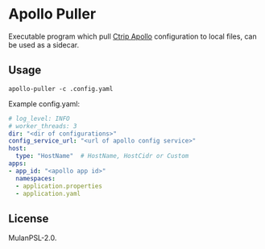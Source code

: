 # Apollo Puller

Executable program which pull [Ctrip Apollo](https://github.com/ctripcorp/apollo) configuration to local files, can be used as a sidecar.

## Usage

```shell
apollo-puller -c .config.yaml
```

Example config.yaml:

```yaml
# log_level: INFO
# worker_threads: 3
dir: "<dir of configurations>"
config_service_url: "<url of apollo config service>"
host:
  type: "HostName"  # HostName, HostCidr or Custom
apps:
- app_id: "<apollo app id>"
  namespaces:
  - application.properties
  - application.yaml
```

## License

MulanPSL-2.0.
